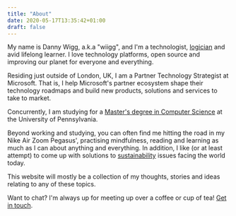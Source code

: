 ```yaml
---
title: "About"
date: 2020-05-17T13:35:42+01:00
draft: false
---
```


My name is Danny Wigg, a.k.a "wiigg", and I'm a technologist, [logician](https://www.16personalities.com/intp-personality) and avid lifelong learner. I love technology platforms, open source and improving our planet for everyone and everything.

Residing just outside of London, UK, I am a Partner Technology Strategist at Microsoft. That is, I help Microsoft's partner ecosystem shape their technology roadmaps and build new products, solutions and services to take to market.

Concurrently, I am studying for a [Master's degree in Computer Science](https://onlinelearning.seas.upenn.edu/mcit/) at the University of Pennsylvania.

Beyond working and studying, you can often find me hitting the road in my Nike Air Zoom Pegasus', practising mindfulness, reading and learning as much as I can about anything and everything. In addition, I like (or at least attempt) to come up with solutions to [sustainability](https://en.wikipedia.org/wiki/Sustainability) issues facing the world today.

This website will mostly be a collection of my thoughts, stories and ideas relating to any of these topics.

Want to chat? I'm always up for meeting up over a coffee or cup of tea! [Get in touch](https://twitter.com/wiigg).